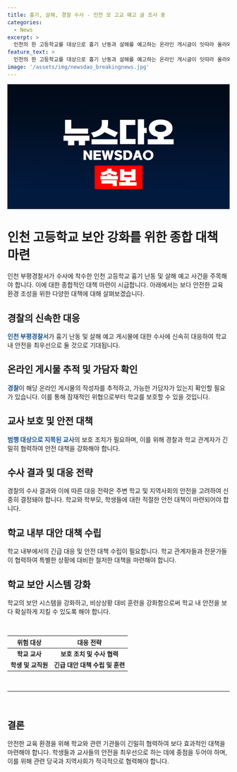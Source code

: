 ```yaml
---
title: 흉기, 살해, 경찰 수사 - 인천 모 고교 예고 글 조사 중
categories:
  - News
excerpt: >
  인천의 한 고등학교를 대상으로 흉기 난동과 살해를 예고하는 온라인 게시글이 잇따라 올라와 경찰이 수사에 나섰습니다. 신원을 알 수 없는 작성자가 해당 게시글을 올린 것으로 알려졌고, 경찰은 용의자를 추적 중이며 범행 대상으로 지목된 교사를 보호 조치할 예정이라고 밝혔습니다. 인천 부평경찰서는 해당 사례에 대해 즉각 조치를 취하고 있습니다.
feature_text: >
  인천의 한 고등학교를 대상으로 흉기 난동과 살해를 예고하는 온라인 게시글이 잇따라 올라와 경찰이 수사에 나섰습니다. 신원을 알 수 없는 작성자가 해당 게시글을 올린 것으로 알려졌고, 경찰은 용의자를 추적 중이며 범행 대상으로 지목된 교사를 보호 조치할 예정이라고 밝혔습니다. 인천 부평경찰서는 해당 사례에 대해 즉각 조치를 취하고 있습니다.
image: '/assets/img/newsdao_breakingnews.jpg'
---
```


<p><img src="/assets/img/newsdao_breakingnews.jpg" alt="implanttips 속보" /></p>

<h1>인천 고등학교 보안 강화를 위한 종합 대책 마련</h1>

<p data-ke-size="size16">인천 부평경찰서가 수사에 착수한 인천 고등학교 흉기 난동 및 살해 예고 사건을 주목해야 합니다. 이에 대한 종합적인 대책 마련이 시급합니다. 아래에서는 보다 안전한 교육 환경 조성을 위한 다양한 대책에 대해 살펴보겠습니다.</p>

<h2 data-ke-size="size26">경찰의 신속한 대응</h2>

<p data-ke-size="size16"><b><span style="color: #1a5490;">인천 부평경찰서</span></b>가 흉기 난동 및 살해 예고 게시물에 대한 수사에 신속히 대응하여 학교 내 안전을 최우선으로 둘 것으로 기대됩니다.</p>

<h2 data-ke-size="size26">온라인 게시물 추적 및 가담자 확인</h2>

<p data-ke-size="size16"><b><span style="color: #1a5490;">경찰</span></b>이 해당 온라인 게시물의 작성자를 추적하고, 가능한 가담자가 있는지 확인할 필요가 있습니다. 이를 통해 잠재적인 위협으로부터 학교를 보호할 수 있을 것입니다.</p>

<h2 data-ke-size="size26">교사 보호 및 안전 대책</h2>

<p data-ke-size="size16"><b><span style="color: #1a5490;">범행 대상으로 지목된 교사</span></b>의 보호 조치가 필요하며, 이를 위해 경찰과 학교 관계자가 긴밀히 협력하여 안전 대책을 강화해야 합니다.</p>

<h2 data-ke-size="size26">수사 결과 및 대응 전략</h2>

<p data-ke-size="size16">경찰의 수사 결과와 이에 따른 대응 전략은 주변 학교 및 지역사회의 안전을 고려하여 신중히 결정돼야 합니다. 학교와 학부모, 학생들에 대한 적절한 안전 대책이 마련되어야 합니다.</p>

<h2 data-ke-size="size26">학교 내부 대안 대책 수립</h2>

<p data-ke-size="size16">학교 내부에서의 긴급 대응 및 안전 대책 수립이 필요합니다. 학교 관계자들과 전문가들이 협력하여 특별한 상황에 대비한 철저한 대책을 마련해야 합니다.</p>

<h2 data-ke-size="size26">학교 보안 시스템 강화</h2>

<p data-ke-size="size16">학교의 보안 시스템을 강화하고, 비상상황 대비 훈련을 강화함으로써 학교 내 안전을 보다 확실하게 지킬 수 있도록 해야 합니다.</p>

<p data-ke-size="size16">&nbsp;</p>

<table>
    <thead>
        <tr>
            <th style="text-align: center;">위험 대상</th>
            <th style="text-align: center;">대응 전략</th>
        </tr>
    </thead>
    <tbody>
        <tr>
            <td style="text-align: center;"><b>학교 교사</b></td>
            <td style="text-align: center;"><b>보호 조치 및 수사 협력</b></td>
        </tr>
        <tr>
            <td style="text-align: center;"><b>학생 및 교직원</b></td>
            <td style="text-align: center;"><b>긴급 대안 대책 수립 및 훈련</b></td>
        </tr>
    </tbody>
</table>

<p> 
<hr></p>

<p data-ke-size="size16">&nbsp;</p>

<h2 data-ke-size="size26">결론</h2>

<p data-ke-size="size16">안전한 교육 환경을 위해 학교와 관련 기관들이 긴밀히 협력하여 보다 효과적인 대책을 마련해야 합니다. 학생들과 교사들의 안전을 최우선으로 하는 데에 중점을 두어야 하며, 이를 위해 관련 당국과 지역사회가 적극적으로 협력해야 합니다.</p>

